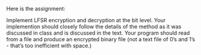 Here is the assignment:

Implement LFSR encryption and decryption at the bit level. Your implemention should closely follow
the details of the method as it was discussed in class and is discussed in the text. Your program should
read from a file and produce an encrypted binary file (not a text file of 0’s and 1’s - that’s too inefficient
with space.)
